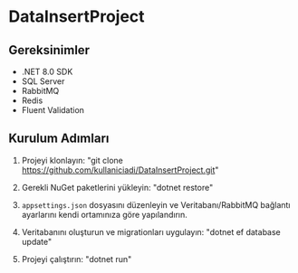 # DataInsertProject

## Gereksinimler
- .NET 8.0 SDK
- SQL Server
- RabbitMQ
- Redis
- Fluent Validation

## Kurulum Adımları

1. Projeyi klonlayın:
    "git clone https://github.com/kullaniciadi/DataInsertProject.git"

2. Gerekli NuGet paketlerini yükleyin:
    "dotnet restore"

3. `appsettings.json` dosyasını düzenleyin ve Veritabanı/RabbitMQ bağlantı ayarlarını kendi ortamınıza göre yapılandırın.

4. Veritabanını oluşturun ve migrationları uygulayın:
    "dotnet ef database update"

5. Projeyi çalıştırın:
    "dotnet run"


